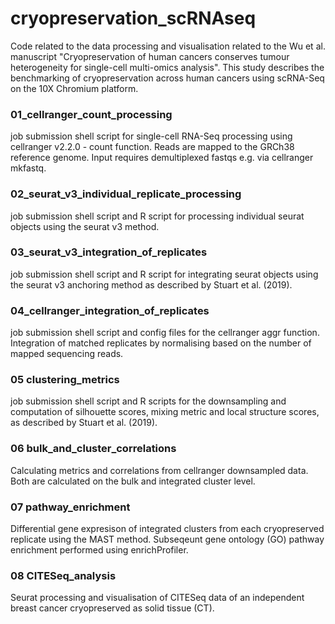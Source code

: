 # cryopreservation_scRNAseq
Code related to the data processing and visualisation related to the Wu et al. manuscript "Cryopreservation of human cancers conserves tumour heterogeneity for single-cell multi-omics analysis". This study describes the benchmarking of cryopreservation across human cancers using scRNA-Seq on the 10X Chromium platform. 


### 01_cellranger_count_processing  
job submission shell script for single-cell RNA-Seq processing using cellranger v2.2.0 - count function. Reads are mapped to the GRCh38 reference genome. Input requires demultiplexed fastqs e.g. via cellranger mkfastq.


### 02_seurat_v3_individual_replicate_processing
job submission shell script and R script for processing individual seurat objects using the seurat v3 method.

### 03_seurat_v3_integration_of_replicates
job submission shell script and R script for integrating seurat objects using the seurat v3 anchoring method as described by Stuart et al. (2019).


### 04_cellranger_integration_of_replicates
job submission shell script and config files for the cellranger aggr function. Integration of matched replicates by normalising based on the number of mapped sequencing reads. 


### 05 clustering_metrics
job submission shell script and R scripts for the downsampling and computation of silhouette scores, mixing metric and local structure scores, as described by Stuart et al. (2019).


### 06 bulk_and_cluster_correlations 
Calculating metrics and correlations from cellranger downsampled data. Both are calculated on the bulk and integrated cluster level. 

### 07 pathway_enrichment
Differential gene expresison of integrated clusters from each cryopreserved replicate using the MAST method. Subseqeunt gene ontology (GO) pathway enrichment performed using enrichProfiler. 

### 08 CITESeq_analysis
Seurat processing and visualisation of CITESeq data of an independent breast cancer cryopreserved as solid tissue (CT).

